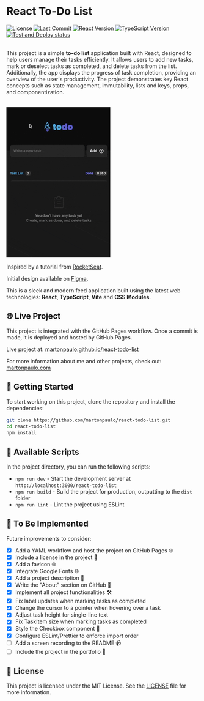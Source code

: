 # React To-Do List

<div>
  <a href="https://github.com/martonpaulo/react-todo-list/blob/main/LICENSE">
    <img
      src="https://img.shields.io/github/license/martonpaulo/react-todo-list"
      alt="License"
    />
  </a>

  <a href="https://github.com/martonpaulo/react-todo-list/commits/main/">
    <img
      src="https://img.shields.io/github/last-commit/martonpaulo/react-todo-list"
      alt="Last Commit"
    />
  </a>

  <a href="https://github.com/martonpaulo/react-todo-list/blob/main/package.json">
    <img
      src="https://img.shields.io/github/package-json/dependency-version/martonpaulo/react-todo-list/react"
      alt="React Version"
    />
  </a>

  <a href="https://github.com/search?q=repo%3Amartonpaulo%2Freact-todo-list++language%3ATypeScript">
    <img
      src="https://img.shields.io/github/package-json/dependency-version/martonpaulo/react-todo-list/dev/typescript"
      alt="TypeScript Version"
    />
  </a>
</div>

<div>
  <a href="https://github.com/martonpaulo/react-todo-list/actions/workflows/deploy.yml">
    <img
      src="https://github.com/martonpaulo/react-todo-list/actions/workflows/deploy.yml/badge.svg"
      alt="Test and Deploy status"
    />
  </a>
</div>

<br />

This project is a simple **to-do list** application built with React, designed to help users manage their tasks efficiently. It allows users to add new tasks, mark or deselect tasks as completed, and delete tasks from the list. Additionally, the app displays the progress of task completion, providing an overview of the user's productivity. The project demonstrates key React concepts such as state management, immutability, lists and keys, props, and componentization.

<br />

<img alt="Recording of live application" src="public/recording.gif" />

<br />

Inspired by a tutorial from [RocketSeat](https://www.rocketseat.com.br/).

Initial design available on [Figma](https://www.figma.com/design/LEqdd2mzfcSPJn0LnT1Vbl/React-To-Do-List).

This is a sleek and modern feed application built using the latest web technologies: **React**, **TypeScript**, **Vite** and **CSS Modules**.

## 🌐 Live Project

This project is integrated with the GitHub Pages workflow. Once a commit is made, it is deployed and hosted by GitHub Pages.

Live project at: [martonpaulo.github.io/react-todo-list](https://martonpaulo.github.io/react-todo-list)

For more information about me and other projects, check out: [martonpaulo.com](https://martonpaulo.com)

## 🚀 Getting Started

To start working on this project, clone the repository and install the dependencies:

```bash
git clone https://github.com/martonpaulo/react-todo-list.git
cd react-todo-list
npm install
```

## 📜 Available Scripts

In the project directory, you can run the following scripts:

- `npm run dev` - Start the development server at `http://localhost:3000/react-todo-list`
- `npm run build` - Build the project for production, outputting to the `dist` folder
- `npm run lint` - Lint the project using ESLint

## 🔧 To Be Implemented

Future improvements to consider:

- [x] Add a YAML workflow and host the project on GitHub Pages 🌐
- [x] Include a license in the project 📜
- [x] Add a favicon 🌐
- [x] Integrate Google Fonts 🌐
- [x] Add a project description 📝
- [x] Write the "About" section on GitHub 📄
- [x] Implement all project functionalities 🛠
- [x] Fix label updates when marking tasks as completed
- [x] Change the cursor to a pointer when hovering over a task
- [x] Adjust task height for single-line text
- [x] Fix TaskItem size when marking tasks as completed
- [x] Style the Checkbox component 🎨
- [x] Configure ESLint/Prettier to enforce import order
- [ ] Add a screen recording to the README 📹
- [ ] Include the project in the portfolio 📂

## 📄 License

This project is licensed under the MIT License. See the [LICENSE](LICENSE) file for more information.
